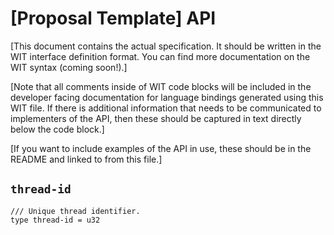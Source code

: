 # [Proposal Template] API

[This document contains the actual specification. It should be written in the WIT interface definition format. You can find more documentation on the WIT syntax (coming soon!).]

[Note that all comments inside of WIT code blocks will be included in the developer facing documentation for language bindings generated using this WIT file. If there is additional information that needs to be communicated to implementers of the API, then these should be captured in text directly below the code block.]

[If you want to include examples of the API in use, these should be in the README and linked to from this file.]

## `thread-id`

```wit
/// Unique thread identifier.
type thread-id = u32
```
